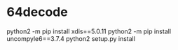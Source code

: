 # 64decode

python2 -m pip install xdis==5.0.11
python2 -m pip install uncompyle6==3.7.4
python2 setup.py install
